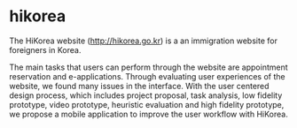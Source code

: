 # hikorea
The HiKorea website (http://hikorea.go.kr) is a an immigration website for foreigners in Korea. 

The main tasks that users can perform through the website are appointment reservation and e-applications. 
Through evaluating user experiences of the website, we found many issues in the interface. 
With the user centered design process, which includes project proposal, task analysis, low fidelity prototype, video prototype, heuristic evaluation and high fidelity prototype, we propose a mobile application to improve the user workflow with HiKorea.
